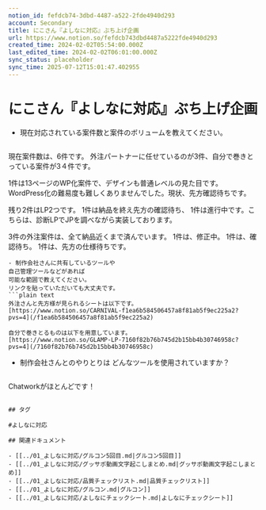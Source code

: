 ```yaml
---
notion_id: fefdcb74-3dbd-4487-a522-2fde4940d293
account: Secondary
title: にこさん『よしなに対応』ぶち上げ企画
url: https://www.notion.so/fefdcb743dbd4487a5222fde4940d293
created_time: 2024-02-02T05:54:00.000Z
last_edited_time: 2024-02-02T06:01:00.000Z
sync_status: placeholder
sync_time: 2025-07-12T15:01:47.402955
---
```

# にこさん『よしなに対応』ぶち上げ企画

- 現在対応されている案件数と案件のボリュームを教えてください。
  ```plain text
現在案件数は、6件です。
外注パートナーに任せているのが3件、自分で巻きとっている案件が3４件です。

1件は13ページのWP化案件で、デザインも普通レベルの見た目です。WordPress化の難易度も難しくありませんでした。現状、先方確認待ちです。

残り2件はLP2つです。
1件は納品を終え先方の確認待ち、
1件は進行中です。こちらは、診断LPでJPを調べながら実装しております。

3件の外注案件は、全て納品近くまで済んでいます。
1件は、修正中。
1件は、確認待ち。
1件は、先方の仕様待ちです。
  ```
- 制作会社さんに共有しているツールや
自己管理ツールなどがあれば
可能な範囲で教えてください。
リンクを貼っていただいても大丈夫です。
  ```plain text
外注さんと先方様が見られるシートは以下です。
[https://www.notion.so/CARNIVAL-f1ea6b584506457a8f81ab5f9ec225a2?pvs=4](/f1ea6b584506457a8f81ab5f9ec225a2)

自分で巻きとるものは以下を用意しています。
[https://www.notion.so/GLAMP-LP-7160f82b76b745d2b15bb4b30746958c?pvs=4](/7160f82b76b745d2b15bb4b30746958c)
  ```
- 制作会社さんとのやりとりは
どんなツールを使用されていますか？
  ```plain text
Chatworkがほとんどです！
  ```

## タグ

#よしなに対応 

## 関連ドキュメント

- [[../01_よしなに対応/グルコン5回目.md|グルコン5回目]]
- [[../01_よしなに対応/グッサポ動画文字起こしまとめ.md|グッサポ動画文字起こしまとめ]]
- [[../01_よしなに対応/品質チェックリスト.md|品質チェックリスト]]
- [[../01_よしなに対応/グルコン.md|グルコン]]
- [[../01_よしなに対応/よしなにチェックシート.md|よしなにチェックシート]]
